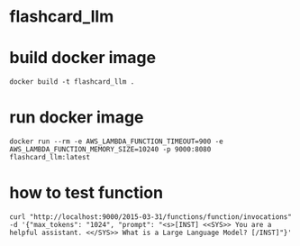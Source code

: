 # flashcard_llm

# build docker image
```
docker build -t flashcard_llm .
```

# run docker image
```
docker run --rm -e AWS_LAMBDA_FUNCTION_TIMEOUT=900 -e AWS_LAMBDA_FUNCTION_MEMORY_SIZE=10240 -p 9000:8080 flashcard_llm:latest
```

# how to test function
```
curl "http://localhost:9000/2015-03-31/functions/function/invocations" -d '{"max_tokens": "1024", "prompt": "<s>[INST] <<SYS>> You are a helpful assistant. <</SYS>> What is a Large Language Model? [/INST]"}'
```
